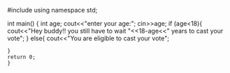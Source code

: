 #include<iostream>
using namespace std;

int main()
{
	int age;
	cout<<"enter your age:";
	cin>>age;
	if (age<18){
		cout<<"Hey buddy!! you still have to wait "<<18-age<<" years to cast your vote";
	}
	else{
		cout<<"You are eligible to cast your vote";
		
	}
	return 0;
	}
